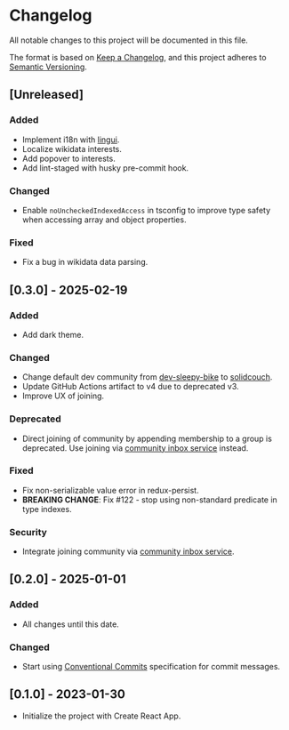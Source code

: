 # Changelog

All notable changes to this project will be documented in this file.

The format is based on [Keep a Changelog](https://keepachangelog.com/en/1.1.0/),
and this project adheres to [Semantic Versioning](https://semver.org/spec/v2.0.0.html).

## [Unreleased]

### Added

- Implement i18n with [lingui](https://lingui.dev).
- Localize wikidata interests.
- Add popover to interests.
- Add lint-staged with husky pre-commit hook.

### Changed

- Enable `noUncheckedIndexedAccess` in tsconfig to improve type safety when accessing array and object properties.

### Fixed

- Fix a bug in wikidata data parsing.

## [0.3.0] - 2025-02-19

### Added

- Add dark theme.

### Changed

- Change default dev community from [dev-sleepy-bike](https://solidweb.me/dev-sleepy-bike/community#us) to [solidcouch](https://solidweb.me/solidcouch/community#us).
- Update GitHub Actions artifact to v4 due to deprecated v3.
- Improve UX of joining.

### Deprecated

- Direct joining of community by appending membership to a group is deprecated. Use joining via [community inbox service](https://github.com/solidcouch/community-inbox) instead.

### Fixed

- Fix non-serializable value error in redux-persist.
- **BREAKING CHANGE**: Fix #122 - stop using non-standard predicate in type indexes.

### Security

- Integrate joining community via [community inbox service](https://github.com/solidcouch/community-inbox).

## [0.2.0] - 2025-01-01

### Added

- All changes until this date.

### Changed

- Start using [Conventional Commits](https://www.conventionalcommits.org/) specification for commit messages.

## [0.1.0] - 2023-01-30

- Initialize the project with Create React App.
